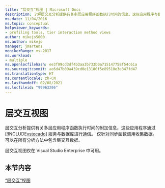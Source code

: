 ```yaml
---
title: “层交互”视图 | Microsoft Docs
description: 了解层交互分析提供有关多层应用程序函数执行时间的信息，这些应用程序与数据库进行通信。
ms.date: 11/04/2016
ms.topic: conceptual
helpviewer_keywords:
- profiling tools, tier interaction method views
author: mikejo5000
ms.author: mikejo
manager: jmartens
monikerRange: vs-2017
ms.workload:
- multiple
ms.openlocfilehash: ee3f09cd3df4b3aa3b733b0a715147758f54c61a
ms.sourcegitcommit: ae6d47b09a439cd0e13180f5e89510e3e347fd47
ms.translationtype: HT
ms.contentlocale: zh-CN
ms.lasthandoff: 02/08/2021
ms.locfileid: "99963206"
---
```

# <a name="tier-interaction-views"></a>层交互视图

层交互分析提供有关多层应用程序函数执行时间的附加信息，这些应用程序通过 [!INCLUDE[vstecado](../data-tools/includes/vstecado_md.md)] 服务与数据库进行通信。 仅针对同步函数调用收集数据。 可以在所有分析方法中包含层交互数据。

层交互视图仅在 Visual Studio Enterprise 中可用。

## <a name="in-this-section"></a>本节内容

[“层交互”视图](../profiling/tier-interactions-view.md)
